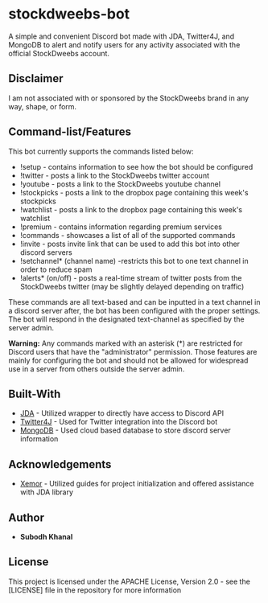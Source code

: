 # stockdweebs-bot

A simple and convenient Discord bot made with JDA, Twitter4J, and MongoDB to alert and notify users for any activity associated with the official StockDweebs account.

## Disclaimer

I am not associated with or sponsored by the StockDweebs brand in any way, shape, or form.

## Command-list/Features

This bot currently supports the commands listed below:

* !setup - contains information to see how the bot should be configured
* !twitter - posts a link to the StockDweebs twitter account
* !youtube - posts a link to the StockDweebs youtube channel
* !stockpicks - posts a link to the dropbox page containing this week's stockpicks
* !watchlist - posts a link to the dropbox page containing this week's watchlist
* !premium - contains information regarding premium services 
* !commands - showcases a list of all of the supported commands
* !invite - posts invite link that can be used to add this bot into other discord servers
* !setchannel* (channel name) -restricts this bot to one text channel in order to reduce spam
* !alerts* (on/off) - posts a real-time stream of twitter posts from the StockDweebs twitter (may be slightly delayed depending on traffic)

These commands are all text-based and can be inputted in a text channel in a discord server after, the bot has been configured with the proper settings. The bot will respond in the designated text-channel as specified by the server admin.

**Warning:** Any commands marked with an asterisk (*) are restricted for Discord users that have the "administrator" permission. Those features are mainly for configuring the bot and should not be allowed for widespread use in a server from others outside the server admin.

## Built-With
* [JDA](https://github.com/DV8FromTheWorld/JDA) - Utilized wrapper to directly have access to Discord API
* [Twitter4J](http://twitter4j.org/en/) - Used for Twitter integration into the Discord bot
* [MongoDB](https://www.mongodb.com/) - Used cloud based database to store discord server information

## Acknowledgements
* [Xemor](https://www.youtube.com/watch?v=MEnYZriBQ9k&list=PLI4ARPbf7eAWlsIBlZxCJSBijMxdDkfdo) - Utilized guides for project initialization and offered assistance with JDA library

## Author
* **Subodh Khanal** 

## License
This project is licensed under the APACHE License, Version 2.0 - see the [LICENSE] file in the repository for more information
